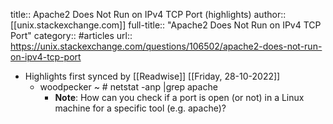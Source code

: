 title:: Apache2 Does Not Run on IPv4 TCP Port (highlights)
author:: [[unix.stackexchange.com]]
full-title:: "Apache2 Does Not Run on IPv4 TCP Port"
category:: #articles
url:: https://unix.stackexchange.com/questions/106502/apache2-does-not-run-on-ipv4-tcp-port

- Highlights first synced by [[Readwise]] [[Friday, 28-10-2022]]
	- woodpecker ~ # netstat -anp |grep apache
		- **Note**: How can you check if a port is open (or not) in a Linux machine for a specific tool (e.g. apache)?